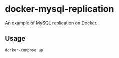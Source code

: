 # docker-mysql-replication

An example of MySQL replication on Docker.

## Usage

```
docker-compose up
```
